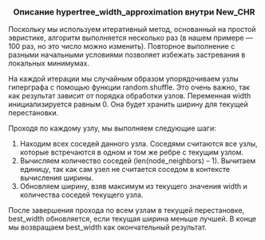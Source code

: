 <h3 align="center">Описание hypertree_width_approximation внутри New_CHR</h3>
Поскольку мы используем итеративный метод, основанный на простой эвристике, алгоритм выполняется несколько раз (в нашем примере — 100 раз, но это число можно изменить). Повторное выполнение с разными начальными условиями позволяет избежать застревания в локальных минимумах.

На каждой итерации мы случайным образом упорядочиваем узлы гиперграфа с помощью функции random.shuffle. Это очень важно, так как результат зависит от порядка обработки узлов. Переменная width инициализируется равным 0. Она будет хранить ширину для текущей перестановки.

Проходя по каждому узлу, мы выполняем следующие шаги:
1. Находим всех соседей данного узла. Соседями считаются все узлы, которые встречаются в одном и том же ребре с текущим узлом.
2. Вычисляем количество соседей (len(node_neighbors) – 1). Вычитаем единицу, так как сам узел не считается соседом в контексте вычисления ширины.
3. Обновляем ширину, взяв максимум из текущего значения width и количества соседей текущего узла.

После завершения прохода по всем узлам в текущей перестановке, best_width обновляется, если текущая ширина меньше лучшей. В конце мы возвращаем best_width как окончательный результат.
